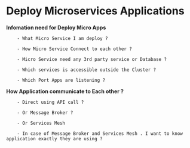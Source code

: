 # Deploy Microservices Applications 

**Infomation need for Deploy Micro Apps**
```
    - What Micro Service I am deploy ?
    
    - How Micro Service Connect to each other ?
    
    - Micro Service need any 3rd party service or Database ?
    
    - Which services is accessible outside the Cluster ?

    - Which Port Apps are listening ? 
```

**How Application communicate to Each other ?**
```
    - Direct using API call ?

    - Or Message Broker ?

    - Or Services Mesh

    - In case of Message Broker and Services Mesh . I want to know application exactly they are using ? 
```

